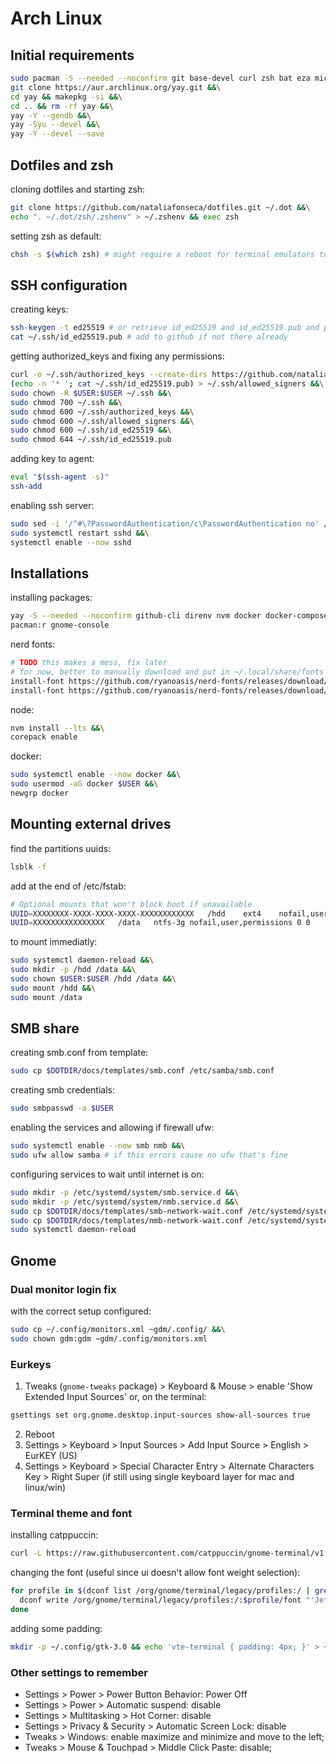 # Arch Linux

## Initial requirements

```sh
sudo pacman -S --needed --noconfirm git base-devel curl zsh bat eza micro fzf imagemagick xclip samba ntfs-3g &&\
git clone https://aur.archlinux.org/yay.git &&\
cd yay && makepkg -si &&\
cd .. && rm -rf yay &&\
yay -Y --gendb &&\
yay -Syu --devel &&\
yay -Y --devel --save
```

## Dotfiles and zsh

cloning dotfiles and starting zsh:

```sh
git clone https://github.com/nataliafonseca/dotfiles.git ~/.dot &&\
echo ". ~/.dot/zsh/.zshenv" > ~/.zshenv && exec zsh
```

setting zsh as default:

```sh
chsh -s $(which zsh) # might require a reboot for terminal emulators to get situated
```

## SSH configuration

creating keys:

```sh
ssh-keygen -t ed25519 # or retrieve id_ed25519 and id_ed25519.pub and place in $HOME/.ssh/
cat ~/.ssh/id_ed25519.pub # add to github if not there already
```

getting authorized_keys and fixing any permissions:

```sh
curl -o ~/.ssh/authorized_keys --create-dirs https://github.com/nataliafonseca.keys &&\
(echo -n '* '; cat ~/.ssh/id_ed25519.pub) > ~/.ssh/allowed_signers &&\
sudo chown -R $USER:$USER ~/.ssh &&\
sudo chmod 700 ~/.ssh &&\
sudo chmod 600 ~/.ssh/authorized_keys &&\
sudo chmod 600 ~/.ssh/allowed_signers &&\
sudo chmod 600 ~/.ssh/id_ed25519 &&\
sudo chmod 644 ~/.ssh/id_ed25519.pub
```

adding key to agent:

```sh
eval "$(ssh-agent -s)"
ssh-add
```

enabling ssh server:

```sh
sudo sed -i '/^#\?PasswordAuthentication/c\PasswordAuthentication no' /etc/ssh/sshd_config &&\
sudo systemctl restart sshd &&\
systemctl enable --now sshd
```

## Installations

installing packages:

```sh
yay -S --needed --noconfirm github-cli direnv nvm docker docker-compose uv code gnome-terminal firefox microsoft-edge-stable-bin claude-code gemini-cli sublime-text-4 fastfetch &&\
pacman:r gnome-console
```

nerd fonts:

```sh
# TODO this makes a mess, fix later
# for now, better to manually download and put in ~/.local/share/fonts each in it's own folder
install-font https://github.com/ryanoasis/nerd-fonts/releases/download/v3.4.0/JetBrainsMono.zip &&\
install-font https://github.com/ryanoasis/nerd-fonts/releases/download/v3.4.0/IBMPlexMono.zip
```

node:

```sh
nvm install --lts &&\
corepack enable
```

docker:

```sh
sudo systemctl enable --now docker &&\
sudo usermod -aG docker $USER &&\
newgrp docker
```

## Mounting external drives

find the partitions uuids:

```sh
lsblk -f
```

add at the end of /etc/fstab:

```sh
# Optional mounts that won't block boot if unavailable
UUID=XXXXXXXX-XXXX-XXXX-XXXX-XXXXXXXXXXXX	/hdd	ext4	nofail,user	0 0
UUID=XXXXXXXXXXXXXXXX	/data	ntfs-3g	nofail,user,permissions	0 0
```

to mount immediatly:

```sh
sudo systemctl daemon-reload &&\
sudo mkdir -p /hdd /data &&\
sudo chown $USER:$USER /hdd /data &&\
sudo mount /hdd &&\
sudo mount /data
```

## SMB share

creating smb.conf from template:

```sh
sudo cp $DOTDIR/docs/templates/smb.conf /etc/samba/smb.conf
```

creating smb credentials:

```sh
sudo smbpasswd -a $USER
```

enabling the services and allowing if firewall ufw:

```sh
sudo systemctl enable --now smb nmb &&\
sudo ufw allow samba # if this errors cause no ufw that's fine
```

configuring services to wait until internet is on:

```sh
sudo mkdir -p /etc/systemd/system/smb.service.d &&\
sudo mkdir -p /etc/systemd/system/nmb.service.d &&\
sudo cp $DOTDIR/docs/templates/smb-network-wait.conf /etc/systemd/system/smb.service.d/network-wait.conf &&\
sudo cp $DOTDIR/docs/templates/nmb-network-wait.conf /etc/systemd/system/nmb.service.d/network-wait.conf &&\
sudo systemctl daemon-reload
```

## Gnome

### Dual monitor login fix

with the correct setup configured:

```sh
sudo cp ~/.config/monitors.xml ~gdm/.config/ &&\
sudo chown gdm:gdm ~gdm/.config/monitors.xml
```

### Eurkeys

1. Tweaks (`gnome-tweaks` package) > Keyboard & Mouse > enable 'Show Extended Input Sources' or, on the terminal:

```sh
gsettings set org.gnome.desktop.input-sources show-all-sources true
```

2. Reboot
3. Settings > Keyboard > Input Sources > Add Input Source > English > EurKEY (US)
4. Settings > Keyboard > Special Character Entry > Alternate Characters Key > Right Super (if still using single keyboard layer for mac and linux/win)

### Terminal theme and font

installing catppuccin:

```sh
curl -L https://raw.githubusercontent.com/catppuccin/gnome-terminal/v1.0.0/install.py | python3 -
```

changing the font (useful since ui doesn't allow font weight selection):

```sh
for profile in $(dconf list /org/gnome/terminal/legacy/profiles:/ | grep -E '^:.*/$' | tr -d ':/'); do
  dconf write /org/gnome/terminal/legacy/profiles:/:$profile/font "'JetBrainsMono Nerd Font Light 13'"
done
```

adding some padding:

```sh
mkdir -p ~/.config/gtk-3.0 && echo 'vte-terminal { padding: 4px; }' > ~/.config/gtk-3.0/gtk.css
```

### Other settings to remember

- Settings > Power > Power Button Behavior: Power Off
- Settings > Power > Automatic suspend: disable
- Settings > Multitasking > Hot Corner: disable
- Settings > Privacy & Security > Automatic Screen Lock: disable
- Tweaks > Windows: enable maximize and minimize and move to the left;
- Tweaks > Mouse & Touchpad > Middle Click Paste: disable;
